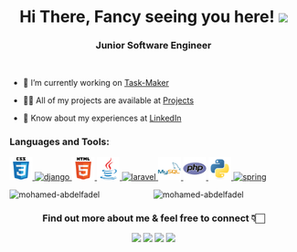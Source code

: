 <h1 align="center"> Hi There, Fancy seeing you here! <img src="https://user-images.githubusercontent.com/21185758/90338872-fd1c7d00-dfec-11ea-96f1-ca4245a05836.gif" width="30px"></h1>
<h3 align="center">Junior Software Engineer</h3>

<p align="left"> 
  <a href="https://twitter.com/" target="blank">
    <img src="https://img.shields.io/twitter/follow/?logo=twitter&style=for-the-badge" alt="" />
  </a> 
</p>

- 🔭 I’m currently working on [Task-Maker](https://github.com/Mohamed-abdelfadel/task-maker)

- 👨‍💻 All of my projects are available at [Projects](https://github.com/Mohamed-abdelfadel)

- 📄 Know about my experiences at [LinkedIn](https://www.linkedin.com/in/mohamedyasserdev/)

<h3 align="left">Languages and Tools:</h3>
<p align="left">
  <a href="https://www.w3schools.com/css/" target="_blank" rel="noreferrer">
    <img src="https://raw.githubusercontent.com/devicons/devicon/master/icons/css3/css3-original-wordmark.svg" alt="css3" width="40" height="40"/>
  </a> 
  <a href="https://www.djangoproject.com/" target="_blank" rel="noreferrer">
    <img src="https://cdn.worldvectorlogo.com/logos/django.svg" alt="django" width="40" height="40"/>
  </a>
  <a href="https://www.w3.org/html/" target="_blank" rel="noreferrer">
    <img src="https://raw.githubusercontent.com/devicons/devicon/master/icons/html5/html5-original-wordmark.svg" alt="html5" width="40" height="40"/>
  </a> 
  <a href="https://www.java.com" target="_blank" rel="noreferrer">
    <img src="https://raw.githubusercontent.com/devicons/devicon/master/icons/java/java-original.svg" alt="java" width="40" height="40"/>
  </a>
  <a href="https://laravel.com/" target="_blank" rel="noreferrer">
    <img src="https://www.svgrepo.com/show/376332/laravel.svg" alt="laravel" width="40" height="40"/> 
  </a> 
  <a href="https://www.mysql.com/" target="_blank" rel="noreferrer">
    <img src="https://raw.githubusercontent.com/devicons/devicon/master/icons/mysql/mysql-original-wordmark.svg" alt="mysql" width="40" height="40"/> 
  </a> 
  <a href="https://www.php.net" target="_blank" rel="noreferrer">
    <img src="https://raw.githubusercontent.com/devicons/devicon/master/icons/php/php-original.svg" alt="php" width="40" height="40"/> 
  </a> 
  <a href="https://www.python.org" target="_blank" rel="noreferrer">
    <img src="https://raw.githubusercontent.com/devicons/devicon/master/icons/python/python-original.svg" alt="python" width="40" height="40"/>
  </a> 
  <a href="https://spring.io/" target="_blank" rel="noreferrer">
    <img src="https://www.vectorlogo.zone/logos/springio/springio-icon.svg" alt="spring" width="40" height="40"/> 
  </a> 
</p>
<p align="center">
  <img  src="https://github-readme-streak-stats.herokuapp.com/?user=mohamed-abdelfadel&" alt="mohamed-abdelfadel" />
  <img align="left" src="https://github-readme-stats.vercel.app/api/top-langs?username=mohamed-abdelfadel&show_icons=true&locale=en&layout=compact" alt="mohamed-abdelfadel" />
  <br>
</p>
  <h3 align="center">Find out more about me & feel free to connect 👇🏻 </br></h3> 

<p align="center">
  <a href="https://www.linkedin.com/in/mohamedyasserdev/"><img src="https://img.shields.io/badge/linkedin-%230177B5?style=flat&logo=linkedin&logoColor=white"/></a>
  <a href="https://t.me/mohamedyasser_dev"><img src="https://img.shields.io/badge/-Telegram-0088CC?style=flat&logo=Telegram&logoColor=white"></a>
  <a href="mailto:mohamedy.dev@gmail.com"><img src="https://img.shields.io/badge/-mail-c14438?style=flat&logo=Gmail&logoColor=white&link=mailto:mohamedy.dev@gmail.com"></a>
  <a href="https://medium.com/@moahmedy.dev"><img src="https://img.shields.io/badge/-Medium-000000?style=flat&labelColor=000000&logo=Medium&link=https://medium.com/@mohamedy.dev"></a> 

